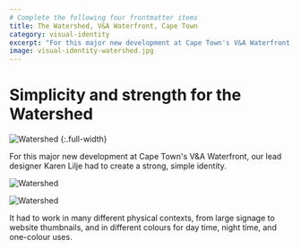 ```yaml
---
# Complete the following four frontmatter items
title: The Watershed, V&A Waterfront, Cape Town
category: visual-identity
excerpt: "For this major new development at Cape Town's V&A Waterfront, our lead designer Karen Lilje had to create a strong, simple identity that worked in many different contexts."
image: visual-identity-watershed.jpg
---
```


# Simplicity and strength for the Watershed

![Watershed]({{site.baseurl}}/images/visual-identity-watershed.jpg)
{:.full-width}

For this major new development at Cape Town's V&A Waterfront, our lead designer Karen Lilje had to create a strong, simple identity.

![Watershed]({{site.baseurl}}/images/visual-identity-watershed-day.jpg)

![Watershed]({{site.baseurl}}/images/visual-identity-watershed-night.jpg)

It had to work in many different physical contexts, from large signage to website thumbnails, and in different colours for day time, night time, and one-colour uses.
